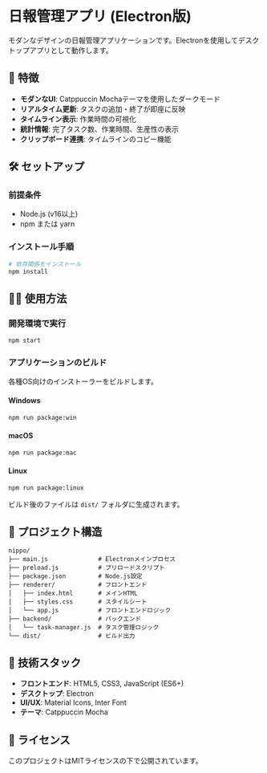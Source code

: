 # 日報管理アプリ (Electron版)

モダンなデザインの日報管理アプリケーションです。Electronを使用してデスクトップアプリとして動作します。

## 🚀 特徴

- **モダンなUI**: Catppuccin Mochaテーマを使用したダークモード
- **リアルタイム更新**: タスクの追加・終了が即座に反映
- **タイムライン表示**: 作業時間の可視化
- **統計情報**: 完了タスク数、作業時間、生産性の表示
- **クリップボード連携**: タイムラインのコピー機能

## 🛠️ セットアップ

### 前提条件
- Node.js (v16以上)
- npm または yarn

### インストール手順
```bash
# 依存関係をインストール
npm install
```

## 🏃‍♂️ 使用方法

### 開発環境で実行
```bash
npm start
```

### アプリケーションのビルド
各種OS向けのインストーラーをビルドします。

#### Windows
```bash
npm run package:win
```

#### macOS
```bash
npm run package:mac
```

#### Linux
```bash
npm run package:linux
```

ビルド後のファイルは `dist/` フォルダに生成されます。

## 📁 プロジェクト構造

```
nippo/
├── main.js              # Electronメインプロセス
├── preload.js           # プリロードスクリプト
├── package.json         # Node.js設定
├── renderer/            # フロントエンド
│   ├── index.html       # メインHTML
│   ├── styles.css       # スタイルシート
│   └── app.js           # フロントエンドロジック
├── backend/             # バックエンド
│   └── task-manager.js  # タスク管理ロジック
└── dist/                # ビルド出力
```

## 🔧 技術スタック

- **フロントエンド**: HTML5, CSS3, JavaScript (ES6+)
- **デスクトップ**: Electron
- **UI/UX**: Material Icons, Inter Font
- **テーマ**: Catppuccin Mocha

## 📄 ライセンス

このプロジェクトはMITライセンスの下で公開されています。
